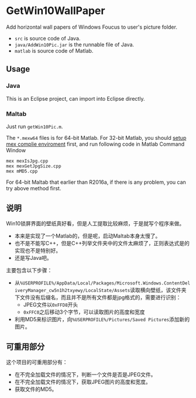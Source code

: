# GetWin10WallPaper
Add horizontal wall papers of Windows Foucus to user's picture folder.
+ `src` is source code  of Java.
+ `java/AddWin10Pic.jar` is the runnable file of Java.
+ `matlab` is source code of Matlab.

## Usage

### Java
This is an Eclipse project, can import into Eclipse directly.

### Maltab
Just run `getWin10Pic.m`.

The `*.mexw64` files is for 64-bit Matlab. For 32-bit Matlab, you should [setup mex complie enviroment](https://www.mathworks.com/help/matlab/ref/mex.html) first, and run following code in Matlab Command Window
```
mex mexIsJpg.cpp
mex mexGetJpgSize.cpp
mex mMD5.cpp
```
For 64-bit Maltab that earlier than R2016a, if there is any problem, you  can try above method first.

## 说明
Win10锁屏界面的壁纸真好看，但是人工提取比较麻烦，于是就写个程序来做。
+ 本来是实现了一个Matlab的，但是呢，启动Maltab本身太慢了。
+ 也不是不能写C++，但是C++列举文件夹中的文件太麻烦了，正则表达式是的实现也不是特别好。
+ 还是写Java吧。

主要包含以下步骤：
+ 从`%USERPROFILE%/AppData/Local/Packages/Microsoft.Windows.ContentDeliveryManager_cw5n1h2txyewy/LocalState/Assets`读取横向壁纸，该文件夹下文件没有后缀名，而且并不是所有文件都是jpg格式的，需要进行识别：
    + JPEG文件以`0xFFD8`开头
    + `0xFFC0`之后移动3个字节，可以读取图片的高度和宽度
+ 利用MD5来标识图片，向`%USERPROFILE%/Pictures/Saved Pictures`添加新的图片。

## 可重用部分
这个项目的可重用部分有：
+ 在不完全加载文件的情况下，判断一个文件是否是JPEG文件。
+ 在不完全加载文件的情况下，获取JPEG图片的高度和宽度。
+ 获取文件的MD5。